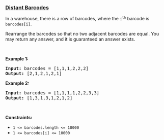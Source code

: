 ### [Distant Barcodes](https://leetcode.com/problems/distant-barcodes)

<p>In a warehouse, there is a row of barcodes, where the <code>i<sup>th</sup></code> barcode is <code>barcodes[i]</code>.</p>

<p>Rearrange the barcodes so that no two adjacent barcodes are equal. You may return any answer, and it is guaranteed an answer exists.</p>

<p>&nbsp;</p>
<p><strong class="example">Example 1:</strong></p>
<pre><strong>Input:</strong> barcodes = [1,1,1,2,2,2]
<strong>Output:</strong> [2,1,2,1,2,1]
</pre><p><strong class="example">Example 2:</strong></p>
<pre><strong>Input:</strong> barcodes = [1,1,1,1,2,2,3,3]
<strong>Output:</strong> [1,3,1,3,1,2,1,2]
</pre>
<p>&nbsp;</p>
<p><strong>Constraints:</strong></p>

<ul>
	<li><code>1 &lt;= barcodes.length &lt;= 10000</code></li>
	<li><code>1 &lt;= barcodes[i] &lt;= 10000</code></li>
</ul>
